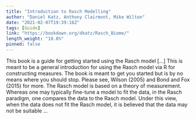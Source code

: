 ```yaml
---
title: "Introduction to Rasch Modelling"
author: "Daniel Katz, Anthony Clairmont, Mike Wilton"
date: "2021-02-07T19:39:16Z"
tags: [Guide]
link: "https://bookdown.org/dkatz/Rasch_Biome/"
length_weight: "18.8%"
pinned: false
---
```


This book is a guide for getting started using the Rasch model [...] This is meant to be a general introduction for using the Rasch model via R for constructing measures. The book is meant to get you started but is by no means where you should stop. Please see, Wilson (2005) and Bond and Fox (2015) for more. The Rasch model is based on a theory of measurement. Whereas one may typically fine-tune a model to fit the data, in the Rasch paradigm, one compares the data to the Rasch model. Under this view, when the data does not fit the Rasch model, it is believed that the data may not be suitable ...
